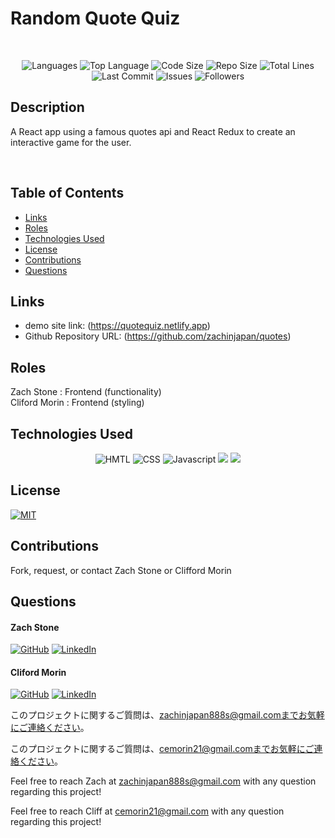 # Random Quote Quiz

</br>
<p align="center">
    <img src="https://img.shields.io/github/languages/count/zachinjapan/quotes?style=plastic" alt="Languages" />
    <img src="https://img.shields.io/github/languages/top/zachinjapan/quotes?style=plastic&labelColor=yellow" alt="Top Language" />
    <img src="https://img.shields.io/github/languages/code-size/zachinjapan/quotes?style=plastic" alt="Code Size" />
    <img src="https://img.shields.io/github/repo-size/zachinjapan/quotes?style=plastic" alt="Repo Size" />   
    <img src="https://img.shields.io/tokei/lines/github/zachinjapan/quotes?style=plastic" alt="Total Lines" />
    <img src="https://img.shields.io/github/last-commit/zachinjapan/quotes?style=plastic" alt="Last Commit" />  
    <img src="https://img.shields.io/github/issues/zachinjapan/quotes?style=plastic" alt="Issues" />  
    <img src="https://img.shields.io/github/followers/zachinjapan?style=social" alt="Followers" />  
</p>

## Description

A React app using a famous quotes api and React Redux to create an interactive game for the user.

</br>

## Table of Contents

- [Links](#links)
- [Roles](#roles)
- [Technologies Used](#technologies-used)
- [License](#license)
- [Contributions](#contributions)
- [Questions](#questions)

## Links

- demo site link: (https://quotequiz.netlify.app)
- Github Repository URL: (https://github.com/zachinjapan/quotes)

## Roles

Zach Stone : Frontend (functionality) </br>
Cliford Morin : Frontend (styling)

## Technologies Used

<p align="center">
  <img src="https://img.shields.io/badge/-HTML-orange?style=for-the-badge"  alt="HMTL" /></a>
<img src="https://img.shields.io/badge/-CSS-blue?style=for-the-badge" alt="CSS" /></a>
  <img src="https://img.shields.io/badge/-Javascript-yellow?style=for-the-badge" alt="Javascript" /></a>
  <img src="https://img.shields.io/badge/react-%2320232a.svg?style=for-the-badge&logo=react&logoColor=%2361DAFB">
  <img src="https://img.shields.io/badge/redux-%23593d88.svg?style=for-the-badge&logo=redux&logoColor=white">
</p>

## License

[![MIT](https://img.shields.io/badge/license-MIT-green?style=plastic)](https://github.com/git/git-scm.com/blob/main/MIT-LICENSE.txt)

## Contributions

Fork, request, or contact Zach Stone or Clifford Morin

## Questions

#### Zach Stone

[![GitHub](https://img.shields.io/badge/My%20GitHub-Click%20Me!-blueviolet?style=plastic&logo=GitHub)](https://github.com/zachinjapan)
[![LinkedIn](https://img.shields.io/badge/My%20LinkedIn-Click%20Me!-grey?style=plastic&logo=LinkedIn&labelColor=blue)](https://www.linkedin.com/in/zach-stone-45b649211/)

#### Cliford Morin

[![GitHub](https://img.shields.io/badge/My%20GitHub-Click%20Me!-blueviolet?style=plastic&logo=GitHub)](https://github.com/CliffordMorin)
[![LinkedIn](https://img.shields.io/badge/My%20LinkedIn-Click%20Me!-grey?style=plastic&logo=LinkedIn&labelColor=blue)](https://www.linkedin.com/in/morin-clifford-129888a9/)

このプロジェクトに関するご質問は、zachinjapan888s@gmail.comまでお気軽にご連絡ください。

このプロジェクトに関するご質問は、cemorin21@gmail.comまでお気軽にご連絡ください。

Feel free to reach Zach at zachinjapan888s@gmail.com with any question regarding this project!

Feel free to reach Cliff at cemorin21@gmail.com with any question regarding this project!
